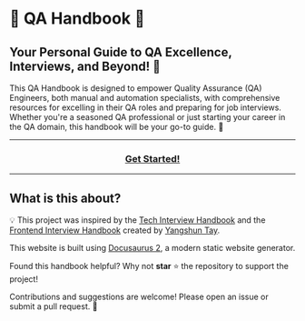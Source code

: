 # 📘 QA Handbook 📘

## Your Personal Guide to QA Excellence, Interviews, and Beyond! 🌟

This QA Handbook is designed to empower Quality Assurance (QA) Engineers, both manual and automation specialists, with comprehensive resources for excelling in their QA roles and preparing for job interviews. Whether you're a seasoned QA professional or just starting your career in the QA domain, this handbook will be your go-to guide. 🚀


---

<div align="center">
  <h3>
    <a href="https://nourilee.github.io/qa-handbook/">Get Started!</a>
  </h3>
</div>

---

## What is this about?
 💡
This project was inspired by the [Tech Interview Handbook](https://www.techinterviewhandbook.org) and the [Frontend Interview Handbook](https://github.com/yangshun/front-end-interview-handbook) created by [Yangshun Tay](https://github.com/yangshun).

This website is built using [Docusaurus 2](https://docusaurus.io/), a modern static website generator.

Found this handbook helpful? Why not **star** ⭐️ the repository to support the project!

Contributions and suggestions are welcome! Please open an issue or submit a pull request. 🙌

